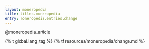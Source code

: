 ```yaml
---
layout: moneropedia
title: titles.moneropedia
entry: moneropedia.entries.change
---
```


@moneropedia_article

{% t global.lang_tag %}
{% tf resources/moneropedia/change.md %}

